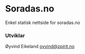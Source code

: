 # Soradas.no
Enkel statisk nettside for soradas.no

### Utviklar
Øyvind Eikeland <oyvind@zpirit.no>
